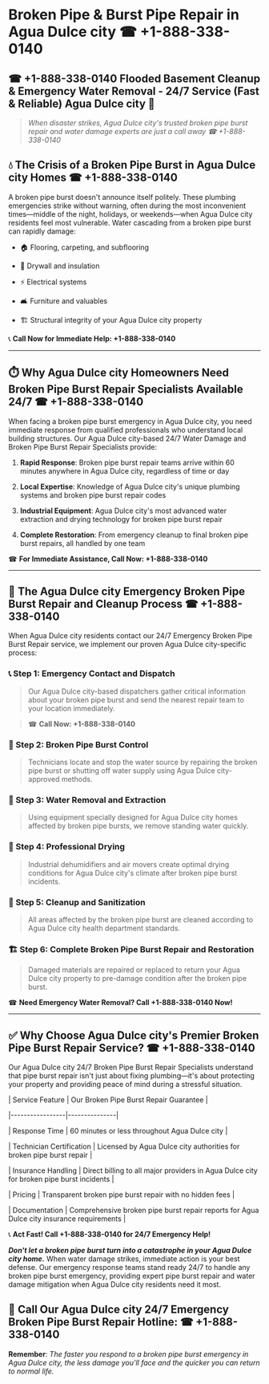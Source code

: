 # Broken Pipe & Burst Pipe Repair in Agua Dulce city ☎ +1-888-338-0140  
## ☎ +1-888-338-0140 Flooded Basement Cleanup & Emergency Water Removal - 24/7 Service (Fast & Reliable) Agua Dulce city 🚨  

> *When disaster strikes, Agua Dulce city's trusted broken pipe burst repair and water damage experts are just a call away ☎ +1-888-338-0140*  

## 💧 The Crisis of a Broken Pipe Burst in Agua Dulce city Homes ☎ +1-888-338-0140  

A broken pipe burst doesn't announce itself politely. These plumbing emergencies strike without warning, often during the most inconvenient times—middle of the night, holidays, or weekends—when Agua Dulce city residents feel most vulnerable. Water cascading from a broken pipe burst can rapidly damage:  

* 🏠 Flooring, carpeting, and subflooring  
* 🧱 Drywall and insulation  
* ⚡ Electrical systems  
* 🛋️ Furniture and valuables  
* 🏗️ Structural integrity of your Agua Dulce city property  

📞 **Call Now for Immediate Help: +1-888-338-0140**  

---  

## ⏱️ Why Agua Dulce city Homeowners Need Broken Pipe Burst Repair Specialists Available 24/7 ☎ +1-888-338-0140  

When facing a broken pipe burst emergency in Agua Dulce city, you need immediate response from qualified professionals who understand local building structures. Our Agua Dulce city-based 24/7 Water Damage and Broken Pipe Burst Repair Specialists provide:  

1. **Rapid Response**: Broken pipe burst repair teams arrive within 60 minutes anywhere in Agua Dulce city, regardless of time or day  
2. **Local Expertise**: Knowledge of Agua Dulce city's unique plumbing systems and broken pipe burst repair codes  
3. **Industrial Equipment**: Agua Dulce city's most advanced water extraction and drying technology for broken pipe burst repair  
4. **Complete Restoration**: From emergency cleanup to final broken pipe burst repairs, all handled by one team  

☎ **For Immediate Assistance, Call Now: +1-888-338-0140**  

---  

## 🔧 The Agua Dulce city Emergency Broken Pipe Burst Repair and Cleanup Process ☎ +1-888-338-0140  

When Agua Dulce city residents contact our 24/7 Emergency Broken Pipe Burst Repair service, we implement our proven Agua Dulce city-specific process:  

### 📞 Step 1: Emergency Contact and Dispatch  
> Our Agua Dulce city-based dispatchers gather critical information about your broken pipe burst and send the nearest repair team to your location immediately.  
> ☎ **Call Now: +1-888-338-0140**  

### 🚿 Step 2: Broken Pipe Burst Control  
> Technicians locate and stop the water source by repairing the broken pipe burst or shutting off water supply using Agua Dulce city-approved methods.  

### 🌊 Step 3: Water Removal and Extraction  
> Using equipment specially designed for Agua Dulce city homes affected by broken pipe bursts, we remove standing water quickly.  

### 💨 Step 4: Professional Drying  
> Industrial dehumidifiers and air movers create optimal drying conditions for Agua Dulce city's climate after broken pipe burst incidents.  

### 🧼 Step 5: Cleanup and Sanitization  
> All areas affected by the broken pipe burst are cleaned according to Agua Dulce city health department standards.  

### 🏗️ Step 6: Complete Broken Pipe Burst Repair and Restoration  
> Damaged materials are repaired or replaced to return your Agua Dulce city property to pre-damage condition after the broken pipe burst.  

☎ **Need Emergency Water Removal? Call +1-888-338-0140 Now!**  

---  

## ✅ Why Choose Agua Dulce city's Premier Broken Pipe Burst Repair Service? ☎ +1-888-338-0140  

Our Agua Dulce city 24/7 Broken Pipe Burst Repair Specialists understand that pipe burst repair isn't just about fixing plumbing—it's about protecting your property and providing peace of mind during a stressful situation.  

| Service Feature | Our Broken Pipe Burst Repair Guarantee |  
|-----------------|---------------|  
| Response Time | 60 minutes or less throughout Agua Dulce city |  
| Technician Certification | Licensed by Agua Dulce city authorities for broken pipe burst repair |  
| Insurance Handling | Direct billing to all major providers in Agua Dulce city for broken pipe burst incidents |  
| Pricing | Transparent broken pipe burst repair with no hidden fees |  
| Documentation | Comprehensive broken pipe burst repair reports for Agua Dulce city insurance requirements |  

📞 **Act Fast! Call +1-888-338-0140 for 24/7 Emergency Help!**  

***Don't let a broken pipe burst turn into a catastrophe in your Agua Dulce city home.*** When water damage strikes, immediate action is your best defense. Our emergency response teams stand ready 24/7 to handle any broken pipe burst emergency, providing expert pipe burst repair and water damage mitigation when Agua Dulce city residents need it most.  

## 📱 Call Our Agua Dulce city 24/7 Emergency Broken Pipe Burst Repair Hotline: ☎ +1-888-338-0140  

**Remember**: *The faster you respond to a broken pipe burst emergency in Agua Dulce city, the less damage you'll face and the quicker you can return to normal life.*